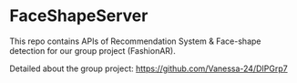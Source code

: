# FaceShapeServer

This repo contains APIs of Recommendation System & Face-shape detection for our group project (FashionAR). 

Detailed about the group project: https://github.com/Vanessa-24/DIPGrp7
